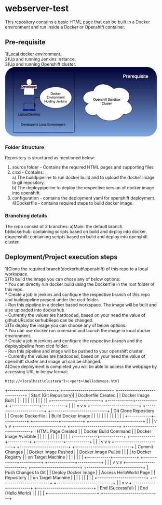 # webserver-test

This repository contains a basic HTML page that can be built in a Docker environment and run inside a Docker or Openshift container.

## Pre-requisite

1)Local docker environment.  
2)Up and running Jenkins instance.  
3)Up and running Openshift cluster.  
![alt text](./documents/PreRequisite.png)
### Folder Structure

Repository is structured as mentioned below:
1) source folder - Contains the required HTML pages and supporting files.  
2) cicd - Contains:  
        a) The buildpipeline to run docker build and to upload the docker image to git repository.  
        b) The deploypipeline to deploy the respective version of docker image into openshift.  
3) configuration - contains the deployment yaml for openshift deployment.  
4)Dockerfile - contains required steps to build docker image.  

### Branching details
The repo consist of 3 branches:
 a)Main: the default branch.  
 b)dockerhub: containing scripts based on build and deploy into docker.  
 c)openshift: containing scripts based on build and deploy into openshift cluster.  
 
## Deployment/Project execution steps
1)Clone the required branch(dockerhub\openshift) of this repo to a local workspace.  
2)To build the image you can chose any of below options:  
    * You can directly run docker build using the Dockerfile in the root folder of this repo.  
    * Create a job in jenkins and configure the respective branch of this repo and buildpipeline present under the cicd folder.  
       - Run this pipeline in a docker based workspace. The image will be built and also uploaded into dockerhub.  
       - Currently the values are hardcoded, based on your need the value of githubURL\dockerhubRepo can be changed.  
3)To deploy the image you can choose any of below options:  
    * You can use docker run command and launch the image in local docker environment.  
    * Create a job in jenkins and configure the respective branch and the deploypipeline from cicd folder.  
       - Run this pipeline and image will be pushed to your openshift cluster.  
       - Currently the values are hardcoded, based on your need the value of openshift cluster and image url can be changed.  
4)Once deployment is completed you will be able to access the webpage by accessing URL in below format:  
 ```shell
http://<localhost\clusterurl>:<port>\hellodevops.html
```

+-------------------------+      +-------------------------+       +-----------------------------+
|   Start (Git Repository)|      |   Dockerfile Created    |       |    Docker Image Built     |
|                         |      |                         |       |                           |
|                         |      |                         |       |                           |
+------------+------------+      +-------------+-----------+       +--------------+------------+
             |                                 |                                 |
             v                                 v                                 v
+-------------------------+      +-------------------------+       +-----------------------------+
|   Git Clone Repository  |      |   Create Dockerfile    |       |   Build Docker Image       |
|                         |      |                         |       |                           |
|                         |      |                         |       |                           |
+------------+------------+      +-------------+-----------+       +--------------+------------+
             |                                 |                                 |
             v                                 v                                 v
+-------------------------+      +-------------------------+       +-----------------------------+
|   HTML Page Created     |      |   Docker Build Command |       |   Docker Image Available   |
|                         |      |                         |       |                           |
|                         |      |                         |       |                           |
+------------+------------+      +-------------+-----------+       +--------------+------------+
             |                                 |                                 |
             v                                 v                                 v
+-------------------------+      +-------------------------+       +-----------------------------+
|   Commit Changes        |      |   Docker Image Pushed   |       |   Docker Image Pulled     |
|                         |      |   to Docker Registry    |       |   on Target Machine       |
|                         |      |                         |       |                           |
+------------+------------+      +-------------+-----------+       +--------------+------------+
             |                                 |                                 |
             v                                 v                                 v
+-------------------------+      +-------------------------+       +-----------------------------+
|  Push Changes to Git    |      |   Deploy Docker Image   |       |   Access HelloWorld Page  |
| Repository              |      |   on Target Machine     |       |                           |
|                         |      |                         |       |                           |
+-------------------------+      +-------------------------+       +-----------------------------+
             |                                                         |
             v                                                         v
+-------------------------+                                       +-----------------------------+
|    End (Successful)     |                                       |      End (Hello World)      |
|                         |                                       |                             |
+-------------------------+                                       +-----------------------------+
